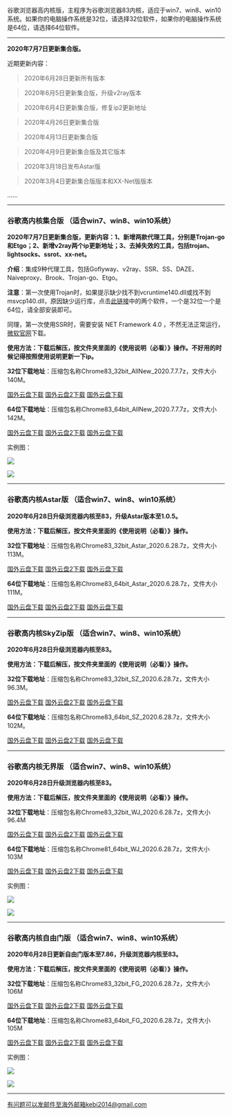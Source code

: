 谷歌浏览器高内核版，主程序为谷歌浏览器83内核，适应于win7、win8、win10系统。如果你的电脑操作系统是32位，请选择32位软件，如果你的电脑操作系统是64位，请选择64位软件。

***

**2020年7月7日更新集合版。**

近期更新内容：

> 2020年6月28日更新所有版本

> 2020年6月5日更新集合版，升级v2ray版本

> 2020年6月4日更新集合版，修复ip2更新地址

> 2020年4月26日更新集合版

> 2020年4月13日更新集合版

> 2020年4月9日更新集合版及其它版本

> 2020年3月18日发布Astar版

> 2020年3月4日更新集合版版本和XX-Net版版本


......

***

### 谷歌高内核集合版  （适合win7、win8、win10系统）

**2020年7月7日更新集合版，更新内容：1、新增两款代理工具，分别是Trojan-go和Etgo；2、新增v2ray两个ip更新地址；3、去掉失效的工具，包括trojan、lightsocks、ssrot、xx-net。**

**介绍**：集成9种代理工具，包括Goflyway、v2ray、SSR、SS、DAZE、Naiveproxy、Brook、Trojan-go、Etgo。

**注意**：第一次使用Trojan时，如果提示缺少找不到vcruntime140.dll或找不到msvcp140.dll，原因缺少运行库，点击[此链接](https://www.microsoft.com/en-us/download/details.aspx?id=48145)中的两个软件，一个是32位一个是64位，请全部安装即可。

同理，第一次使用SSR时，需要安装 NET Framework 4.0 ，不然无法正常运行，[微软官网](https://www.microsoft.com/zh-cn/download/details.aspx?id=17718)下载。

**使用方法：下载后解压，按文件夹里面的《使用说明（必看）》操作。不好用的时候记得按照使用说明更新一下ip。**

**32位下载地址**：压缩包名称Chrome83_32bit_AllNew_2020.7.7.7z，文件大小140M。

[国外云盘下载](http://tr1.freedown7.club/html/202077/Chrome83_32bit_AllNew_2020.7.7.7z) 
[国外云盘2下载](http://www.freedown8.xyz/202077/Chrome83_32bit_AllNew_2020.7.7.7z) 
[国外云盘下载](http://173.0.55.67/html/202077/Chrome83_32bit_AllNew_2020.7.7.7z) 

**64位下载地址**：压缩包名称Chrome83_64bit_AllNew_2020.7.7.7z，文件大小142M。

[国外云盘下载](http://tr1.freedown7.club/html/202077/Chrome83_64bit_AllNew_2020.7.7.7z) 
[国外云盘2下载](http://www.freedown8.xyz/202077/Chrome83_64bit_AllNew_2020.7.7.7z) 
[国外云盘下载](http://173.0.55.67/html/202077/Chrome83_64bit_AllNew_2020.7.7.7z) 

实例图：

![](https://cdn.jsdelivr.net/gh/Alvin9999/pac2/all1.jpg)

![](https://cdn.jsdelivr.net/gh/Alvin9999/pac2/all2.jpg)

***

### 谷歌高内核Astar版  （适合win7、win8、win10系统）

**2020年6月28日升级浏览器内核至83，升级Astar版本至1.0.5。**

**使用方法：下载后解压，按文件夹里面的《使用说明（必看）》操作。**

**32位下载地址**：压缩包名称Chrome83_32bit_Astar_2020.6.28.7z，文件大小113M。

[国外云盘下载](http://tr1.freedown7.club/html/2020628/Chrome83_32bit_Astar_2020.6.28.7z) 
[国外云盘2下载](http://www.freedown8.xyz/2020628/Chrome83_32bit_Astar_2020.6.28.7z) 
[国外云盘下载](http://173.0.55.67/html/2020628/Chrome83_32bit_Astar_2020.6.28.7z) 

**64位下载地址**：压缩包名称Chrome83_64bit_Astar_2020.6.28.7z，文件大小111M。

[国外云盘下载](http://tr1.freedown7.club/html/2020628/Chrome83_64bit_Astar_2020.6.28.7z) 
[国外云盘2下载](http://www.freedown8.xyz/2020628/Chrome83_64bit_Astar_2020.6.28.7z) 
[国外云盘下载](http://173.0.55.67/html/2020628/Chrome83_64bit_Astar_2020.6.28.7z) 

***

### 谷歌高内核SkyZip版  （适合win7、win8、win10系统）

**2020年6月28日升级浏览器内核至83。**

**使用方法：下载后解压，按文件夹里面的《使用说明（必看）》操作。**

**32位下载地址**：压缩包名称Chrome83_32bit_SZ_2020.6.28.7z，文件大小96.3M。

[国外云盘下载](http://tr1.freedown7.club/html/2020628/Chrome83_32bit_SZ_2020.6.28.7z) 
[国外云盘2下载](http://www.freedown8.xyz/2020628/Chrome83_32bit_SZ_2020.6.28.7z) 
[国外云盘下载](http://173.0.55.67/html/2020628/Chrome83_32bit_SZ_2020.6.28.7z) 

**64位下载地址**：压缩包名称Chrome83_64bit_SZ_2020.6.28.7z，文件大小102M。

[国外云盘下载](http://tr1.freedown7.club/html/2020628/Chrome83_64bit_SZ_2020.6.28.7z) 
[国外云盘2下载](http://www.freedown8.xyz/2020628/Chrome83_64bit_SZ_2020.6.28.7z) 
[国外云盘下载](http://173.0.55.67/html/2020628/Chrome83_64bit_SZ_2020.6.28.7z) 

***

### 谷歌高内核无界版  （适合win7、win8、win10系统）

**2020年6月28日升级浏览器内核至83。**

**使用方法：下载后解压，按文件夹里面的《使用说明（必看）》操作。**

**32位下载地址**：压缩包名称Chrome83_32bit_WJ_2020.6.28.7z，文件大小96.4M

[国外云盘下载](http://tr1.freedown7.club/html/2020628/Chrome83_32bit_WJ_2020.6.28.7z) 
[国外云盘2下载](http://www.freedown8.xyz/2020628/Chrome83_32bit_WJ_2020.6.28.7z) 
[国外云盘下载](http://173.0.55.67/html/2020628/Chrome83_32bit_WJ_2020.6.28.7z) 

**64位下载地址**：压缩包名称Chrome81_64bit_WJ_2020.6.28.7z，文件大小103M

[国外云盘下载](http://tr1.freedown7.club/html/2020628/Chrome83_64bit_WJ_2020.6.28.7z) 
[国外云盘2下载](http://www.freedown8.xyz/2020628/Chrome83_64bit_WJ_2020.6.28.7z) 
[国外云盘下载](http://173.0.55.67/html/2020628/Chrome83_64bit_WJ_2020.6.28.7z) 

实例图：

![](https://cdn.jsdelivr.net/gh/Alvin9999/pac2/softimag/75wj.PNG)

![](https://cdn.jsdelivr.net/gh/Alvin9999/PAC/download/61wujie1.PNG)


***

### 谷歌高内核自由门版  （适合win7、win8、win10系统）

**2020年6月28日更新自由门版本至7.86，升级浏览器内核至83。**

**使用方法：下载后解压，按文件夹里面的《使用说明（必看）》操作。**

**32位下载地址**：压缩包名称Chrome83_32bit_FG_2020.6.28.7z，文件大小106M

[国外云盘下载](http://tr1.freedown7.club/html/2020628/Chrome83_32bit_FG_2020.6.28.7z) 
[国外云盘2下载](http://www.freedown8.xyz/2020628/Chrome83_32bit_FG_2020.6.28.7z) 
[国外云盘下载](http://173.0.55.67/html/2020628/Chrome83_32bit_FG_2020.6.28.7z)

**64位下载地址**：压缩包名称Chrome83_64bit_FG_2020.6.28.7z，文件大小105M

[国外云盘下载](http://tr1.freedown7.club/html/2020628/Chrome83_64bit_FG_2020.6.28.7z)
[国外云盘2下载](http://www.freedown8.xyz/2020628/Chrome83_64bit_FG_2020.6.28.7z) 
[国外云盘下载](http://173.0.55.67/html/2020628/Chrome83_64bit_FG_2020.6.28.7z)

实例图：

![](https://cdn.jsdelivr.net/gh/Alvin9999/pac2/softimag/75fg.PNG)

![](https://cdn.jsdelivr.net/gh/Alvin9999/PAC/download/61freegate1.PNG)

***

有问题可以发邮件至海外邮箱kebi2014@gmail.com